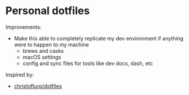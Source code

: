 # Personal dotfiles

Improvements:

- Make this able to completely replicate my dev environment if anything were to happen to my machine
  - brews and casks
  - macOS settings
  - config and sync files for tools like dev docs, dash, etc

Inspired by:

- [christoflurp/dotfiles](https://github.com/Christoflurp/dotfiles)

